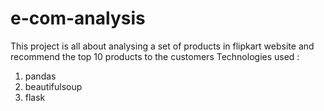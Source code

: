 # e-com-analysis

This project is all about analysing a set of products in flipkart website and recommend the top 10 products to the customers
Technologies used :
  1) pandas
  2) beautifulsoup
  3) flask 
